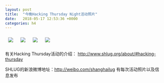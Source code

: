 ```yaml
---
layout: post
title:  "今晚Hacking Thursday Night活动照片"
date:   2018-05-17 12:53:36 +0000
categories: h4
---
```


[<img style='margin:10px;' src='/res2018/i517.h4/i517_1936_1800+08.1920p.jpg'>](/res2018/i517.h4/i517_1936_1800+08.JPG)
[<img style='margin:10px;' src='/res2018/i517.h4/i517_2046_2300+08.1920p.jpg'>](/res2018/i517.h4/i517_2046_2300+08.JPG)
[<img style='margin:10px;' src='/res2018/i517.h4/i517_2046_4300+08.1920p.jpg'>](/res2018/i517.h4/i517_2046_4300+08.JPG)
[<img style='margin:10px;' src='/res2018/i517.h4/i517_2047_1400+08.1920p.jpg'>](/res2018/i517.h4/i517_2047_1400+08.JPG)

有关Hacking Thursday活动的介绍：
http://www.shlug.org/about/#hacking-thursday

SHLUG的新浪微博地址：http://weibo.com/shanghailug 有每次活动照片以及信息发布


